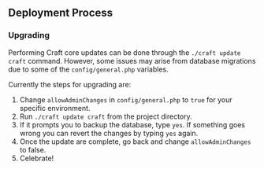 ## Deployment Process

### Upgrading

Performing Craft core updates can be done through the `./craft update craft` command. However, some issues may arise from database migrations due to some of the `config/general.php` variables.

Currently the steps for upgrading are:

1. Change `allowAdminChanges` in `config/general.php` to `true` for your specific environment.
2. Run `./craft update craft` from the project directory.
3. If it prompts you to backup the database, type `yes`. If something goes wrong you can revert the changes by typing `yes` again.
4. Once the update are complete, go back and change `allowAdminChanges` to false.
5. Celebrate!